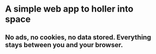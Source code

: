 # A simple web app to holler into space

## No ads, no cookies, no data stored. Everything stays between you and your browser.
